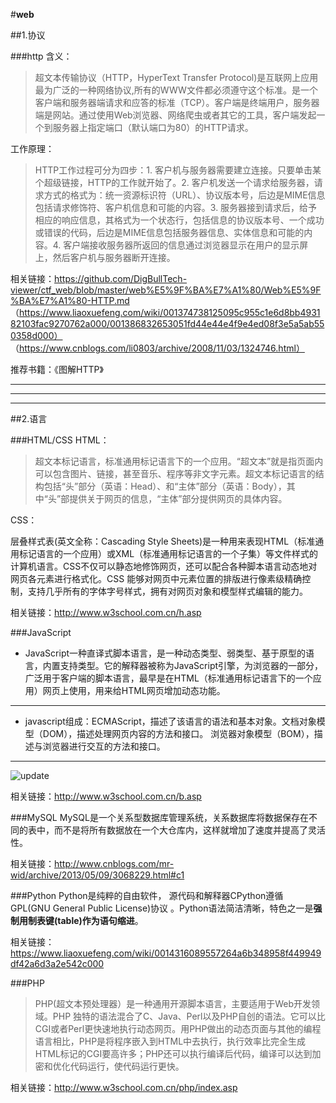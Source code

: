 #**web**

##1.协议

###http
含义：
>超文本传输协议（HTTP，HyperText Transfer Protocol)是互联网上应用最为广泛的一种网络协议,所有的WWW文件都必须遵守这个标准。是一个客户端和服务器端请求和应答的标准（TCP）。客户端是终端用户，服务器端是网站。通过使用Web浏览器、网络爬虫或者其它的工具，客户端发起一个到服务器上指定端口（默认端口为80）的HTTP请求。

工作原理：
>HTTP工作过程可分为四步：1. 客户机与服务器需要建立连接。只要单击某个超级链接，HTTP的工作就开始了。2. 客户机发送一个请求给服务器，请求方式的格式为：统一资源标识符（URL）、协议版本号，后边是MIME信息包括请求修饰符、客户机信息和可能的内容。3. 服务器接到请求后，给予相应的响应信息，其格式为一个状态行，包括信息的协议版本号、一个成功或错误的代码，后边是MIME信息包括服务器信息、实体信息和可能的内容。4. 客户端接收服务器所返回的信息通过浏览器显示在用户的显示屏上，然后客户机与服务器断开连接。

相关链接：https://github.com/DigBullTech-viewer/ctf_web/blob/master/web%E5%9F%BA%E7%A1%80/Web%E5%9F%BA%E7%A1%80-HTTP.md
（https://www.liaoxuefeng.com/wiki/001374738125095c955c1e6d8bb493182103fac9270762a000/001386832653051fd44e44e4f9e4ed08f3e5a5ab550358d000）
（https://www.cnblogs.com/li0803/archive/2008/11/03/1324746.html）

推荐书籍：《图解HTTP》

----------

----------

----------

##2.语言

###HTML/CSS
HTML：
>超文本标记语言，标准通用标记语言下的一个应用。“超文本”就是指页面内可以包含图片、链接，甚至音乐、程序等非文字元素。超文本标记语言的结构包括“头”部分（英语：Head）、和“主体”部分（英语：Body），其中“头”部提供关于网页的信息，“主体”部分提供网页的具体内容。

CSS：
>
层叠样式表(英文全称：Cascading Style Sheets)是一种用来表现HTML（标准通用标记语言的一个应用）或XML（标准通用标记语言的一个子集）等文件样式的计算机语言。CSS不仅可以静态地修饰网页，还可以配合各种脚本语言动态地对网页各元素进行格式化。CSS 能够对网页中元素位置的排版进行像素级精确控制，支持几乎所有的字体字号样式，拥有对网页对象和模型样式编辑的能力。

相关链接：http://www.w3school.com.cn/h.asp

###JavaScript


- JavaScript一种直译式脚本语言，是一种动态类型、弱类型、基于原型的语言，内置支持类型。它的解释器被称为JavaScript引擎，为浏览器的一部分，广泛用于客户端的脚本语言，最早是在HTML（标准通用标记语言下的一个应用）网页上使用，用来给HTML网页增加动态功能。

----------
- javascript组成：ECMAScript，描述了该语言的语法和基本对象。文档对象模型（DOM），描述处理网页内容的方法和接口。 浏览器对象模型（BOM），描述与浏览器进行交互的方法和接口。

----------
![update](https://github.com/DigBullTech-viewer/ctf_web/blob/master/%E7%AC%94%E8%AE%B0/1Team/loading2772/js%E7%BB%84%E6%88%90.gif)

相关链接：http://www.w3school.com.cn/b.asp

###MySQL
MySQL是一个关系型数据库管理系统，关系数据库将数据保存在不同的表中，而不是将所有数据放在一个大仓库内，这样就增加了速度并提高了灵活性。

相关链接：http://www.cnblogs.com/mr-wid/archive/2013/05/09/3068229.html#c1

###Python
Python是纯粹的自由软件， 源代码和解释器CPython遵循 GPL(GNU General Public License)协议  。Python语法简洁清晰，特色之一是**强制用制表键(table)作为语句缩进**。

相关链接：https://www.liaoxuefeng.com/wiki/0014316089557264a6b348958f449949df42a6d3a2e542c000

###PHP
>PHP(超文本预处理器）是一种通用开源脚本语言，主要适用于Web开发领域。PHP 独特的语法混合了C、Java、Perl以及PHP自创的语法。它可以比CGI或者Perl更快速地执行动态网页。用PHP做出的动态页面与其他的编程语言相比，PHP是将程序嵌入到HTML中去执行，执行效率比完全生成HTML标记的CGI要高许多；PHP还可以执行编译后代码，编译可以达到加密和优化代码运行，使代码运行更快。

相关链接：http://www.w3school.com.cn/php/index.asp
